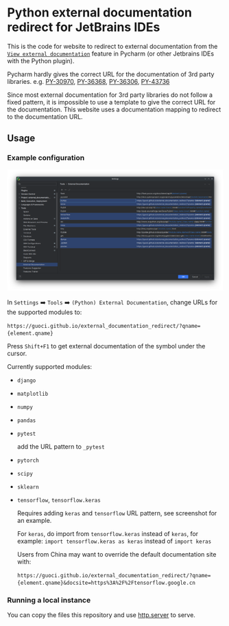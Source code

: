 # Python external documentation redirect for JetBrains IDEs

This is the code for website to redirect to external documentation from the [`View external documentation`](https://www.jetbrains.com/help/pycharm/settings-tools-python-external-documentation.html) feature in Pycharm (or other Jetbrains IDEs with the Python plugin).

Pycharm hardly gives the correct URL for the documentation of 3rd party libraries. e.g. [PY-30970](https://youtrack.jetbrains.com/issue/PY-30970/Cannot-set-up-external-documentation-for-Django-2.0), [PY-36368](https://youtrack.jetbrains.com/issue/PY-36368/Bad-external-documentation-links-to-symbols-imported-directly-from-numpy-module), [PY-36306](https://youtrack.jetbrains.com/issue/PY-36306/Python-external-documentation-not-working-for-numpy), [PY-43736](https://youtrack.jetbrains.com/issue/PY-43736/Python-External-Documentation-Add-more-libraries-and-make-it-default-if-internal-is-missing)

Since most external documentation for 3rd party libraries do not follow a fixed pattern, it is impossible to use a template to give the correct URL for the documentation. This website uses a documentation mapping to redirect to the documentation URL.

## Usage

### Example configuration  
![example configuration](config.png)

In `Settings` :arrow_right: `Tools` :arrow_right: `(Python) External Documentation`, change URLs for the supported modules to:

`https://guoci.github.io/external_documentation_redirect/?qname={element.qname}`

Press `Shift+F1` to get external documentation of the symbol under the cursor.

Currently supported modules:
- `django`
- `matplotlib`
- `numpy`
- `pandas`
- `pytest`

  add the URL pattern to `_pytest`
- `pytorch`
- `scipy`
- `sklearn`
- `tensorflow`, `tensorflow.keras`
  
  Requires adding `keras` and `tensorflow` URL pattern, see screenshot for an example.

  For `keras`, do import from `tensorflow.keras` instead of `keras`, for example:
  `import tensorflow.keras as keras`
  instead of 
  `import keras`
  
  Users from China may want to override the default documentation site with:

  `https://guoci.github.io/external_documentation_redirect/?qname={element.qname}&docsite=https%3A%2F%2Ftensorflow.google.cn`



### Running a local instance
You can copy the files this repository and use [http.server](https://docs.python.org/3/library/http.server.html) to serve.
